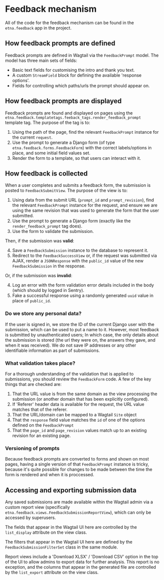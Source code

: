 # Feedback mechanism

All of the code for the feedback mechanism can be found in the `etna.feedback` app in the project.

## How feedback prompts are defined

Feedback prompts are defined in Wagtail via the `FeedbackPrompt` model. The model has three main sets of fields:

- Basic text fields for customising the intro and thank you text.
- A custom `StreamField` block for defining the available 'response options'.
- Fields for controlling which paths/urls the prompt should appear on.

## How feedback prompts are displayed

Feedback prompts are found and displayed on pages using the `etna.feedback.templatetags.feeback_tags.render_feedback_prompt` template tag. The purpose of the tag is to:

1. Using the path of the page, find the relevant `FeedbackPrompt` instance for the current `request`.
2. Use the prompt to generate a Django form (of type `etna.feedback.forms.FeedbackForm`) with the correct labels/options in place, and some initial field values set.
3. Render the form to a template, so that users can interact with it.

## How feedback is collected

When a user completes and submits a feedback form, the submission is posted to `FeedbackSubmitView`. The purpose of the view is to:

1. Using data from the submit URL (`prompt_id` and `prompt_revision`), find the relevant `FeedbackPrompt` instance for the request, and ensure we are using the same revision that was used to generate the form that the user submitted.
2. Use the prompt to generate a Django form (exactly like the `render_feedback_prompt` tag does).
3. Use the form to validate the submission.

Then, if the submission was **valid**:

4. Save a `FeedbackSubmission` instance to the database to represent it.
5. Redirect to the `FeedbackSuccessView` or, if the request was submitted via AJAX, render a `JSONResponse` with the `public_id` value of the new `FeedbackSubmission` in the response.

Or, if the submission was **invalid**:

4. Log an error with the form validation error details included in the body (which should by logged in Sentry).
5. Fake a successful response using a randomly generated `uuid` value in place of `public_id`.

### Do we store any personal data?

If the user is signed in, we store the ID of the current Django user with the submission, which can be used to put a name to it. However, most feedback is submitted by unauthenticated users; In which case, the only details about the submission is stored (the url they were on, the answers they gave, and when it was received). We do not save IP addresses or any other identifiable information as part of submissions.

### What validation takes place?

For a thorough understanding of the validation that is applied to submissions, you should review the `FeedbackForm` code. A few of the key things that are checked are:

1. That the URL value is from the same domain as the view processing the submission (or another domain that has been explicitly configured).
2. If 'Referer' header data is available for the request, the URL value matches that of the referer.
3. That the URL/domain can be mapped to a Wagtail `Site` object
4. That the `response` field value matches the `id` of one of the options defined on the `FeedbackPrompt`
5. That the `page_id` and `page_revision` values match up to an existing revision for an existing page.

### Versioning of prompts

Because feedback prompts are converted to forms and shown on most pages, having a single version of that `FeedbackPrompt` instance is tricky, because it's quite possible for changes to be made between the time the form is rendered and when it is proccessed.

## Accessing and exporting submission data

Any saved submissions are made available within the Wagtail admin via a custom report view (specifically `etna.feedback.views.FeedbackSubmissionReportView`), which can only be accessed by superusers.

The fields that appear in the Wagtail UI here are controlled by the `list_display` attribute on the view class.

The filters that appear in the Wagtail UI here are defined by the `FeedbackSubmissionFilterSet` class in the same module.

Report views include a 'Download XLSX' / 'Download CSV' option in the top of the UI to allow admins to export data for further analysis. This report is no exception, and the columns that appear in the generated file are controlled by the `list_export` attribute on the view class.
